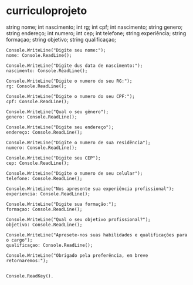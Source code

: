 # curriculoprojeto
string nome;
int nascimento;
int rg;
int cpf;
int nascimento;
string genero;
string endereço;
int numero;
int cep;
int telefone;
string experiência;
string formaçao;
string objetivo;
string qualificaçao;



	Console.WriteLine("Digite seu nome:");
	nome: Console.ReadLine();

	Console.WriteLine("Digite dus data de nascimento:");
	nascimento: Console.ReadLine();

	Console.WriteLine("Digite o numero do seu RG:");
	rg: Console.ReadLine();

	Console.WriteLine("Digite o numero do seu CPF:");
	cpf: Console.ReadLine();

	Console.WriteLine("Qual o seu gênero");
	genero: Console.ReadLine();

	Console.WriteLine("Digite seu endereço");
	endereço: Console.ReadLine();

	Console.WriteLine("Digite o numero de sua residência");
	numero: Console.ReadLine();

	Console.WriteLine("Digite seu CEP");
	cep: Console.ReadLine();

	Console.WriteLine("Digite o numero de seu celular");
	telefone: Console.ReadLine();

	Console.WriteLine("Nos apresente sua experiência profissional");
	experiencia: Console.ReadLine();

	Console.WriteLine("Digite sua formação:");
	formaçao: Console.ReadLine();

	Console.WriteLine("Qual o seu objetivo profissional?");
	objetivo: Console.ReadLine();

	Console.WriteLine("Apresete-nos suas habilidades e qualificações para o cargo");
	qualificaçao: Console.ReadLine();
	
	Console.WriteLine("Obrigado pela preferência, em breve retornaremos:");


	Console.ReadKey().
